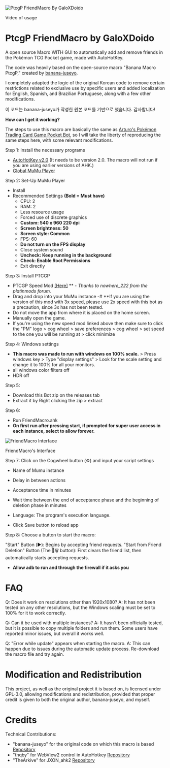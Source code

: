 
![PtcgP FriendMacro By GaloXDoido](https://github.com/user-attachments/assets/2acb1bf3-bd4a-4415-ad6f-f9856a35a8f0)

Video of usage

# PtcgP FriendMacro by GaloXDoido
A open source Macro WITH GUI to automatically add and remove friends in the Pokémon TCG Pocket game, made with AutoHotKey.

The code was heavily based on the open-source macro "Banana Macro PtcgP," created by [banana-juseyo](https://github.com/banana-juseyo/Banana-Macro-PtcgP).

I completely adapted the logic of the original Korean code to remove certain restrictions related to exclusive use by specific users and added localization for English, Spanish, and Brazilian Portuguese, along with a few other modifications.

이 코드는 banana-juseyo가 작성한 원본 코드를 기반으로 했습니다. 감사합니다!

**__How can I get it working?__**

The steps to use this macro are basically the same as [Arturo's Pokémon Trading Card Game Pocket Bot](https://github.com/Arturo-1212/PTCGPB), so I will take the liberty of reproducing the same steps here, with some relevant modifications.


Step 1: Install the necessary programs
- [AutoHotKey v2.0](https://www.autohotkey.com/download/ahk-v2.exe) (It needs to be version 2.0. The macro will not run if you are using earlier versions of AHK.)
- [Global MuMu Player](https://adl.easebar.com/d/g/mumu/c/mumuglobal?type=pc&direct=1)

Step 2: Set-Up MuMu Player
- Install
- Recommended Settings **(Bold = Must have)**
  - CPU: 2
  - RAM: 2
  - Less resource usage
  - Forced use of discrete graphics
  - **Custom: 540 x 960 220 dpi**
  - **Screen brightness: 50**
  - **Screen style: Common**
  - FPS: 60
  - **Do not turn on the FPS display**
  - Close system sound
  - **Uncheck: Keep running in the background**
  - **Check: Enable Root Permissions**
  - Exit directly

Step 3: Install PTCGP
 - PTCGP Speed Mod [[Here]](https://modsfire.com/y6p37S9f7n2fD38) ** - *Thanks to nowhere_222 from the platinmods forum.*
- Drag and drop into your MuMu instance
  -# **If you are using the version of this mod with 3x speed, please use 2x speed with this bot as a precaution, since 3x has not been tested.
- Do not move the app from where it is placed on the home screen.
- Manually open the game.
- If you're using the new speed mod linked above then make sure to click the "PM" logo > cog wheel > save preferences > cog wheel > set speed to the one you will be running at > click minimize

Step 4: Windows settings
- **This macro was made to run with windows on 100% scale.** > Press windows key > Type "display settings" > Look for the scale setting and change it to 100% for all your monitors.
- all windows color filters off
- HDR off

Step 5: 
- Download this Bot zip on the releases tab
- Extract it by Right clicking the zip > extract

Step 6: 
- Run FriendMacro.ahk
- **On first run after pressing start, if prompted for super user access in each instance, select to allow forever.**

  
![FriendMacro Interface](https://github.com/user-attachments/assets/91b203f5-bcae-4de9-a89a-17f5265bc201)

FriendMacro's Interface

Step 7: Click on the Cogwheel button (⚙) and input your script settings
- Name of Mumu instance
- Delay in between actions
- Acceptance time in minutes
- Wait time between the end of acceptance phase and the beginning of deletion phase in minutes
- Language: The program's execution language.
  
- Click Save button to reload app

Step 8: Choose a button to start the macro:

"Start" Button (▶️): Begins by accepting friend requests.
"Start from Friend Deletion" Button (The 👥🗑️ button): First clears the friend list, then automatically starts accepting requests.
- **Allow adb to run and through the firewall if it asks you**


# FAQ

Q: Does it work on resolutions other than 1920x1080?
A: It has not been tested on any other resolutions, but the Windows scaling must be set to 100% for it to work correctly.

Q: Can it be used with multiple instances?
A: It hasn't been officially tested, but it is possible to copy multiple folders and run them. Some users have reported minor issues, but overall it works well.

Q: "Error while update" appears when starting the macro.
A: This can happen due to issues during the automatic update process. Re-download the macro file and try again.


# Modification and Redistribution

This project, as well as the original project it is based on, is licensed under GPL-3.0, allowing modifications and redistribution, provided that proper credit is given to both the original author, banana-juseyo, and myself.

# Credits

Technical Contributions:

 - "banana-juseyo" for the original code on which this macro is based
    [Repository](https://github.com/banana-juseyo/Banana-Macro-PtcgP)
 - "thqby" for WebView2 control in AutoHotkey
    [Repository](https://github.com/thqby/ahk2_lib)
 - "TheArkive" for JXON_ahk2
    [Repository](https://github.com/TheArkive/JXON_ahk2)
